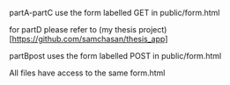 partA-partC use the form labelled GET in public/form.html

for partD please refer to (my thesis project)[https://github.com/samchasan/thesis_app]

partBpost uses the form labelled POST in public/form.html

All files have access to the same form.html
